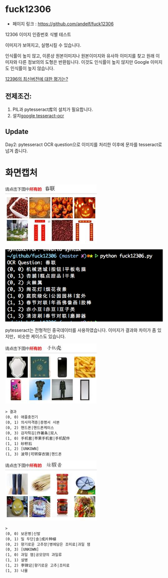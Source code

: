 fuck12306
===========
- 페이지 링크 : https://github.com/andelf/fuck12306
 
12306 이미지 인증번호 식별 테스트

이미지가 보여지고, 실행시킬 수 있습니다.

인식률이 높지 않고, 이론상 원본이미지나 원본이미지와 유사하 이미지를 찾고 원래 이미자와 다른 정보의의 도형은 반환됩니다. 
이것도 인식률이 높지 않지만 Google 이미지도 인식률이 높지 않습니다.

[12396의 최신버전에 대한 평가는?](http://www.zhihu.com/question/28795373/answer/42181689)

## 전제조건:

1. PIL과 pytesseract库의 설치가 필요합니다.
2. 설치[google tesseract-ocr](https://code.google.com/p/tesseract-ocr/)

## Update

Day2: pytesseract OCR question으로 이미지를 처리한 이후에 문자를 tesseract로 넘겨 줍니다.

# 화면캡처

![](../img/008-14-01.jpg)

![](../img/008-14-02.png)

pytesseract는 전형적인 중국데이터를 사용하였습니다. 이미지가 결과와 차이가 좀 있지만，비슷한 케이스도 있습니다.

![](../img/008-14-03.jpg)

```
> 결과
(0, 0) 애플충전기
(0, 1) 의사자격증|증명서 사본
(0, 2) 핸드폰|핸드폰케이스
(0, 3) 감자튀김|炸暑条|双人
(1, 0) 手机套|苹果手机套|手机配件
(1, 1) 砂积石
(1, 2) [UNKOWN]
(1, 3) 波导|可转穿衣镜|핸드폰
```

![](../img/008-14-04.jpg)

```
>
(0, 0) 보온병|신발
(0, 1) 밀 두단|솔|成片种植
(0, 2) 향기로운 고추장|병에담은 조미료|과일 잼
(0, 3) [UNKOWN]
(1, 0) 과일 잼|공모양의 과일류
(1, 1) 설병
(1, 2) 李锦记|향기로운 고추|조미료
(1, 3) 나물
```

